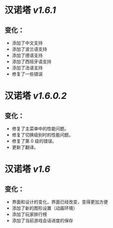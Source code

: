 # **汉诺塔** *v1.6.1*

## 变化：
- 添加了中文支持
- 添加了波兰语支持
- 添加了德语支持
- 添加了西班牙语支持
- 添加了法语支持
- 修复了一些错误

# **汉诺塔** *v1.6.0.2*

## 变化：
- 修复了主菜单中的性能问题。
- 修复了切换级别时的性能问题。
- 修复了第 0 级的错误。
- 更新了翻译。

# **汉诺塔** *v1.6*

## 变化：
- 界面和设计的变化，界面已经改变，变得更加方便
- 添加了新的图形设置（动画环境）
- 添加了玩家排行榜
- 添加了当前游戏会话进度的保存